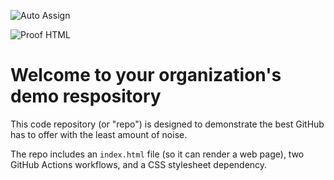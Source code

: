 ![Auto Assign](https://github.com/MeraORGhai/demo-repository/actions/workflows/auto-assign.yml/badge.svg)

![Proof HTML](https://github.com/MeraORGhai/demo-repository/actions/workflows/proof-html.yml/badge.svg)

# Welcome to your organization's demo respository
This code repository (or "repo") is designed to demonstrate the best GitHub has to offer with the least amount of noise.

The repo includes an `index.html` file (so it can render a web page), two GitHub Actions workflows, and a CSS stylesheet dependency.

